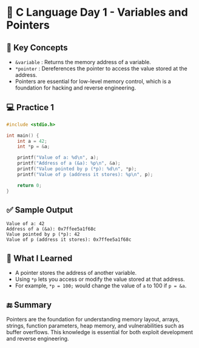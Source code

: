 # 🔹 C Language Day 1 - Variables and Pointers

## 🔑 Key Concepts
- `&variable` : Returns the memory address of a variable.
- `*pointer` : Dereferences the pointer to access the value stored at the address.
- Pointers are essential for low-level memory control, which is a foundation for hacking and reverse engineering.

## 💻 Practice 1

```c
#include <stdio.h>

int main() {
    int a = 42;
    int *p = &a;

    printf("Value of a: %d\n", a);
    printf("Address of a (&a): %p\n", &a);
    printf("Value pointed by p (*p): %d\n", *p);
    printf("Value of p (address it stores): %p\n", p);

    return 0;
}
```

## ✅ Sample Output

```
Value of a: 42
Address of a (&a): 0x7ffee5a1f68c
Value pointed by p (*p): 42
Value of p (address it stores): 0x7ffee5a1f68c
```

## 📌 What I Learned
- A pointer stores the address of another variable.
- Using `*p` lets you access or modify the value stored at that address.
- For example, `*p = 100;` would change the value of `a` to 100 if `p = &a`.

## 🔚 Summary
Pointers are the foundation for understanding memory layout, arrays, strings, function parameters, heap memory, and vulnerabilities such as buffer overflows.
This knowledge is essential for both exploit development and reverse engineering.